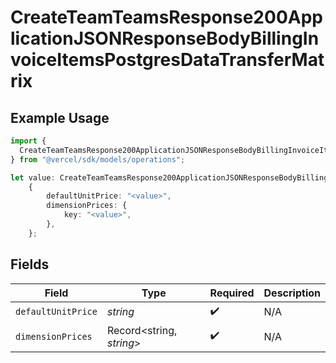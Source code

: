 # CreateTeamTeamsResponse200ApplicationJSONResponseBodyBillingInvoiceItemsPostgresDataTransferMatrix

## Example Usage

```typescript
import {
  CreateTeamTeamsResponse200ApplicationJSONResponseBodyBillingInvoiceItemsPostgresDataTransferMatrix,
} from "@vercel/sdk/models/operations";

let value: CreateTeamTeamsResponse200ApplicationJSONResponseBodyBillingInvoiceItemsPostgresDataTransferMatrix =
    {
        defaultUnitPrice: "<value>",
        dimensionPrices: {
            key: "<value>",
        },
    };
```

## Fields

| Field                    | Type                     | Required                 | Description              |
| ------------------------ | ------------------------ | ------------------------ | ------------------------ |
| `defaultUnitPrice`       | *string*                 | :heavy_check_mark:       | N/A                      |
| `dimensionPrices`        | Record<string, *string*> | :heavy_check_mark:       | N/A                      |